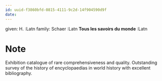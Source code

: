 ```yaml
---
id: uuid-f3860bfd-0815-4111-9c2d-14f904590d9f
date: 
---
```


given: H. :Latn
family: Schaer :Latn
**Tous les savoirs du monde** :Latn
# Note
Exhibition catalogue of rare comprehensiveness and quality. Outstanding survey of the history of encyclopaedias in world history with excellent bibliography.